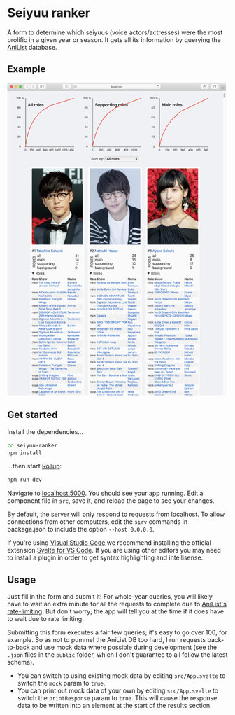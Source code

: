 # Seiyuu ranker

A form to determine which seiyuus (voice actors/actresses) were the most prolific in a given year or season. It gets all its information by querying the [AniList](https://anilist.co) database.

## Example

<img alt="Example output" src="./github/example_2020_all.png" width="500"/>

## Get started

Install the dependencies...

```bash
cd seiyuu-ranker
npm install
```

...then start [Rollup](https://rollupjs.org):

```bash
npm run dev
```

Navigate to [localhost:5000](http://localhost:5000). You should see your app running. Edit a component file in `src`, save it, and reload the page to see your changes.

By default, the server will only respond to requests from localhost. To allow connections from other computers, edit the `sirv` commands in package.json to include the option `--host 0.0.0.0`.

If you're using [Visual Studio Code](https://code.visualstudio.com/) we recommend installing the official extension [Svelte for VS Code](https://marketplace.visualstudio.com/items?itemName=svelte.svelte-vscode). If you are using other editors you may need to install a plugin in order to get syntax highlighting and intellisense.

## Usage

Just fill in the form and submit it! For whole-year queries, you will likely have to wait an extra minute for all the requests to complete due to [AniList's rate-limiting](https://anilist.gitbook.io/anilist-apiv2-docs/overview/rate-limiting). But don't worry; the app will tell you at the time if it does have to wait due to rate limiting.

Submitting this form executes a fair few queries; it's easy to go over 100, for example. So as not to pummel the AniList DB too hard, I run requests back-to-back and use mock data where possible during development (see the `.json` files in the `public` folder, which I don't guarantee to all follow the latest schema).

* You can switch to using existing mock data by editing `src/App.svelte` to switch the `mock` param to `true`.
* You can print out mock data of your own by editing `src/App.svelte` to switch the `printResponse` param to `true`. This will cause the response data to be written into an element at the start of the results section.